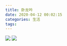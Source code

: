 ```yaml
---
title: 卧龙吟
date: 2020-04-12 00:02:15
categories: 生活 
tags:
---
```


![](https://wfeng.s3.us-east-2.amazonaws.com/Music/Crouching-Dragon-Song-1.jpg)
![](https://wfeng.s3.us-east-2.amazonaws.com/Music/Crouching-Dragon-Song-2.jpg)




